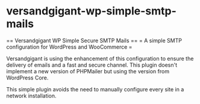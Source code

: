 # versandgigant-wp-simple-smtp-mails
== Versandgigant WP Simple Secure SMTP Mails ==
= A simple SMTP configuration for WordPress and WooCommerce =

Versandgigant is using the enhancement of this configuration to ensure the delivery of emails and a fast and secure channel.
This plugin doesn't implement a new version of PHPMailer but using the version from WordPress Core.

This simple plugin avoids the need to manually configure every site in a network installation.
